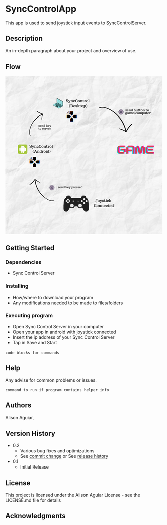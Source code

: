 # SyncControlApp

This app is used to send joystick input events to SyncControlServer.

## Description

An in-depth paragraph about your project and overview of use.

## Flow
![Flow](https://github.com/GitAlison/SyncControlApp/blob/main/sync_control_flow.png)

## Getting Started

### Dependencies

* Sync Control Server

### Installing

* How/where to download your program
* Any modifications needed to be made to files/folders

### Executing program

* Open Sync Control Server in your computer
* Open your app in android with joystick connected
* Insert the ip address of your Sync Control Server
* Tap in Save and Start
```
code blocks for commands
```
## Help

Any advise for common problems or issues.
```
command to run if program contains helper info
```

## Authors

Alison Aguiar,



## Version History

* 0.2
    * Various bug fixes and optimizations
    * See [commit change]() or See [release history]()
* 0.1
    * Initial Release

## License

This project is licensed under the Alison Aguiar License - see the LICENSE.md file for details

## Acknowledgments
